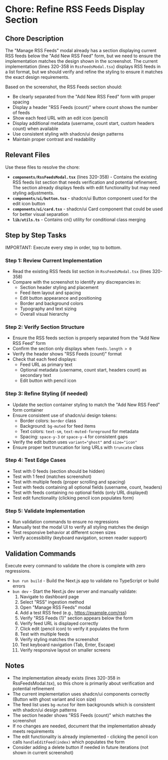# Chore: Refine RSS Feeds Display Section

## Chore Description
The "Manage RSS Feeds" modal already has a section displaying current RSS feeds below the "Add New RSS Feed" form, but we need to ensure the implementation matches the design shown in the screenshot. The current implementation (lines 320-358 in `RssFeedsModal.tsx`) displays RSS feeds in a list format, but we should verify and refine the styling to ensure it matches the exact design requirements.

Based on the screenshot, the RSS Feeds section should:
- Be clearly separated from the "Add New RSS Feed" form with proper spacing
- Display a header "RSS Feeds (count)" where count shows the number of feeds
- Show each feed URL with an edit icon (pencil)
- Display additional metadata (username, count start, custom headers count) when available
- Use consistent styling with shadcn/ui design patterns
- Maintain proper contrast and readability

## Relevant Files
Use these files to resolve the chore:

- **`components/RssFeedsModal.tsx`** (lines 320-358) - Contains the existing RSS feeds list section that needs verification and potential refinement. The section already displays feeds with edit functionality but may need styling adjustments.
- **`components/ui/button.tsx`** - shadcn/ui Button component used for the edit icon button
- **`components/ui/card.tsx`** - shadcn/ui Card component that could be used for better visual separation
- **`lib/utils.ts`** - Contains cn() utility for conditional class merging

## Step by Step Tasks
IMPORTANT: Execute every step in order, top to bottom.

### Step 1: Review Current Implementation
- Read the existing RSS feeds list section in `RssFeedsModal.tsx` (lines 320-358)
- Compare with the screenshot to identify any discrepancies in:
  - Section header styling and placement
  - Feed item layout and spacing
  - Edit button appearance and positioning
  - Border and background colors
  - Typography and text sizing
  - Overall visual hierarchy

### Step 2: Verify Section Structure
- Ensure the RSS feeds section is properly separated from the "Add New RSS Feed" form
- Confirm the section only displays when `feeds.length > 0`
- Verify the header shows "RSS Feeds (count)" format
- Check that each feed displays:
  - Feed URL as primary text
  - Optional metadata (username, count start, headers count) as secondary text
  - Edit button with pencil icon

### Step 3: Refine Styling (if needed)
- Update the section container styling to match the "Add New RSS Feed" form container
- Ensure consistent use of shadcn/ui design tokens:
  - Border colors: `border` class
  - Background: `bg-muted` for feed items
  - Text colors: `text-sm`, `text-muted-foreground` for metadata
  - Spacing: `space-y-3` or `space-y-4` for consistent gaps
- Verify the edit button uses `variant="ghost"` and `size="icon"`
- Ensure proper text truncation for long URLs with `truncate` class

### Step 4: Test Edge Cases
- Test with 0 feeds (section should be hidden)
- Test with 1 feed (matches screenshot)
- Test with multiple feeds (proper scrolling and spacing)
- Test with feeds containing all optional fields (username, count, headers)
- Test with feeds containing no optional fields (only URL displayed)
- Test edit functionality (clicking pencil icon populates form)

### Step 5: Validate Implementation
- Run validation commands to ensure no regressions
- Manually test the modal UI to verify all styling matches the design
- Test responsive behavior at different screen sizes
- Verify accessibility (keyboard navigation, screen reader support)

## Validation Commands
Execute every command to validate the chore is complete with zero regressions.

- `bun run build` - Build the Next.js app to validate no TypeScript or build errors
- `bun dev` - Start the Next.js dev server and manually validate:
  1. Navigate to dashboard page
  2. Select "RSS" ingestion method
  3. Open "Manage RSS Feeds" modal
  4. Add a test RSS feed (e.g., https://example.com/rss)
  5. Verify "RSS Feeds (1)" section appears below the form
  6. Verify feed URL is displayed correctly
  7. Click edit (pencil icon) to verify it populates the form
  8. Test with multiple feeds
  9. Verify styling matches the screenshot
  10. Test keyboard navigation (Tab, Enter, Escape)
  11. Verify responsive layout on smaller screens

## Notes
- The implementation already exists (lines 320-358 in RssFeedsModal.tsx), so this chore is primarily about verification and potential refinement
- The current implementation uses shadcn/ui components correctly (Button with ghost variant and icon size)
- The feed list uses `bg-muted` for item backgrounds which is consistent with shadcn/ui design patterns
- The section header shows "RSS Feeds (count)" which matches the screenshot
- If no changes are needed, document that the implementation already meets requirements
- The edit functionality is already implemented - clicking the pencil icon calls `handleEditFeed(index)` which populates the form
- Consider adding a delete button if needed in future iterations (not shown in current screenshot)
